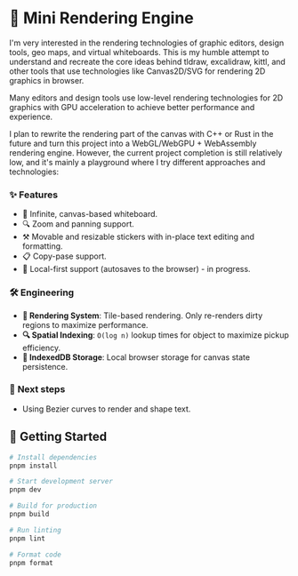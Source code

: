 # 🎨 Mini Rendering Engine

I'm very interested in the rendering technologies of graphic editors, design tools, geo maps, and virtual whiteboards. This is my humble attempt to understand and recreate the core ideas behind tldraw, excalidraw, kittl, and other tools that use technologies like Canvas2D/SVG for rendering 2D graphics in browser.

Many editors and design tools use low-level rendering technologies for 2D graphics with GPU acceleration to achieve better performance and experience.

I plan to rewrite the rendering part of the canvas with C++ or Rust in the future and turn this project into a WebGL/WebGPU + WebAssembly rendering engine. However, the current project completion is still relatively low, and it's mainly a playground where I try different approaches and technologies:

### ✨ **Features**

- 🎨&nbsp;Infinite, canvas-based whiteboard.
- 🔍&nbsp;Zoom and panning support.
- ⚒️&nbsp;Movable and resizable stickers with in-place text editing and formatting.
- 📋&nbsp;Copy-pase support.
- 💾&nbsp;Local-first support (autosaves to the browser) - in progress.

### 🛠️ **Engineering**

- **🎨&nbsp;Rendering System**: Tile-based rendering. Only re-renders dirty regions to maximize performance.
- **🔍&nbsp;Spatial Indexing**: `O(log n)` lookup times for object to maximize pickup efficiency.
- **💾&nbsp;IndexedDB Storage**: Local browser storage for canvas state persistence.

### 🚀 **Next steps**

- Using Bezier curves to render and shape text.

## 🚦 **Getting Started**

```bash
# Install dependencies
pnpm install

# Start development server
pnpm dev

# Build for production
pnpm build

# Run linting
pnpm lint

# Format code
pnpm format
```
